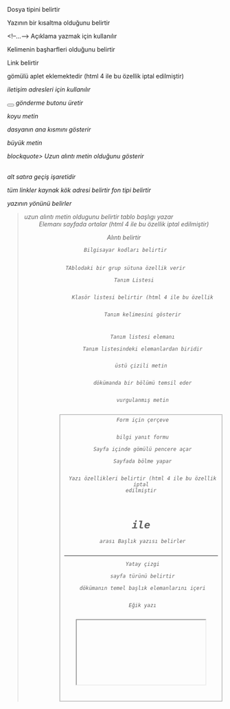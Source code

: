 <!DOCTYPE> Dosya tipini belirtir

<abbr> Yazının bir kısaltma olduğunu belirtir

<!–…–> Açıklama yazmak için kullanılır

<acronym> Kelimenin başharfleri olduğunu belirtir

<a> Link belirtir

<applet> gömülü aplet eklemektedir (html 4 ile bu özellik iptal edilmiştir)

<address> iletişim adresleri için kullanılır

<button></button> gönderme butonu üretir

<b></b> koyu metin

<body></body> dasyanın ana kısmını gösterir

<big></big> büyük metin

blockquote> Uzun alıntı metin olduğunu gösterir

<br/> alt satıra geçiş işaretidir

<base/> tüm linkler kaynak kök adresi belirtir

<basefont /> fon tipi belirtir

<bdo> yazının yönünü belirler

<blockquote/> uzun alıntı metin oldugunu belirtir

<caption/> tablo başlıgı yazar

<center/> Elemanı sayfada ortalar (html 4 ile bu özellik iptal edilmiştir)

<cite> Alıntı belirtir

<code> Bilgisayar kodları belirtir

<colgroup> TAblodaki bir grup sütuna özellik verir

<dd> Tanım Listesi

<dir> Klasör listesi belirtir (html 4 ile bu özellik

<dfn> Tanım kelimesini gösterir

<dl> Tanım listesi elemanı

<dt> Tanım listesindeki elemanlardan biridir

<del></del>üstü çizili metin

<div></div> dökümanda bir bölümü temsil eder

<em></em> vurgulanmış metin

<fieldset> Form için çerçeve

<form></form> bilgi yanıt formu

<frame /> Sayfa içinde gömülü pencere açar

<frameset> Sayfada bölme yapar

<font> Yazı özellikleri belirtir (html 4 ile bu özellik iptal edilmiştir

<h1> ile <h6> arası Başlık yazısı belirler

<hr /> Yatay çizgi

<html> sayfa türünü belirtir

<head></head> dökümanın temel başlık elemanlarını içeri

<i> Eğik yazı

<iframe> Başka bir sayfayı dökümanda gösterir

<isindex> Dökümana ait arama kelimesi (html 4 ile bu özellik iptal edilmiştir)

<ins></ins> altı çizgili metin

<img></img> resim

<input></input> form için bilgi alanı

<kbd> Klavye yazısı

<li></li> liste elemanı

<link></link> dökümana dışardan bir kaynak baglar

<label></label> form için metin etiketl

<legend> Form çerçevesi için açıklama

<map> resim için parçaları tanımlar

<menu> Menü listesi (html 4 ile bu özellik iptal edilmiştir)

<meta /> Dökümana ait önemli tanımlamaları içerir

<noframes> Frame özelliği kapalı ise gösterilecek yazı

<noscript> Javascript kapalı isse gösterilecek yazı
<ol></ol> düzenli liste

<object> Gömülü uygulamalar

<option> Seçim listesindeki elemanlar

<optgroup> Seçim listesindeki alkalı bileşenler

<p> Paragraf başı

<param /> Gömülü uygulamalar için ayar kısmı

<pre> Düz yazı biçimi

<q> Kısa alıntı

<strike></strike>önemsiz etiket

<small></small> küçük yazı

<strong></strong> güçlü metin

<sub></sub> alt indis metini

<sup></sup> üst indis metini

<span></span> dökümanda bir bölümü gösterir

<style> Elemanların görünümünü belirten şekiller

<s> Üzeri çizili yazı (html 4 ile bu özellik iptal edilmiştir)

<samp> Örnek bilgisayar kodu gösterir

<script> Kullanıcı taraflı uygulama

<select> Seçim listesi

<table> Tablo

<tbody> Tablo grubu

<td> Tablonun bir gözü

<textarea> Form için uzun yazı alanı

<tfoot> Tablonun dip kısmı

<th> Tablodaki başlık alanı

<thead> Tablo başlık grubu

<title> Dökümanın ana başlığı

<tr> Tablonun bir satırı

<tt> özel metin

<u> Altı çizili yazı (html 4 ile bu özellik iptal edilmiştir)

<ul> Düzensiz liste

<var> Yazı içinde değişken tanımı

<xmp> Ön tanımlı yazı (html 4 ile bu özellik iptal edilmiştir































<var> Yazı içinde değişken tanımı
<xmp> Ön tanımlı yazı (html 4 ile bu özellik iptal edilmiştir)
<u> Altı çizili yazı (html 4 ile bu özellik iptal edilmiştir)










